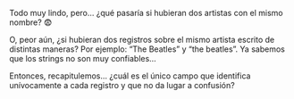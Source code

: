 Todo muy lindo, pero… ¿qué pasaría si hubieran dos artistas con el mismo nombre? :fearful:

O, peor aún, ¿si hubieran dos registros sobre el mismo artista escrito de distintas maneras? Por ejemplo: “The Beatles” y “the beatles”. Ya sabemos que los strings no son muy confiables… 

Entonces, recapitulemos… ¿cuál es el único campo que identifica unívocamente a cada registro y que no da lugar a confusión?

<div
  class='mu-erd'
  data-entities='{
    "canciones": {
      "id_cancion": {
        "type": "Integer",
        "pk": true
      },
      "titulo_cancion": {
        "type": "Text"
      },
      "fk_artistas": {
        "type": "?",
        "pk": false,
        "fk": {
          "to": { "entity": "artistas", "column": "nombre_artista" },
          "type": "many_to_one"
        }
      },
      "album":{
        "type": "Text"
      },
      "anio":{
        "type": "Integer"
      }
    },
    "artistas": {
      "id_artista": {
        "type": "Integer",
        "pk": true
      },
      "nombre_artista": {
        "type": "Text"
      },
      "integrantes": {
        "type": "Text"
      },
      "genero": {
        "type": "Text"
      },
      "nacionalidad": {
        "type": "Text"
      }
    }
  }'>
</div>